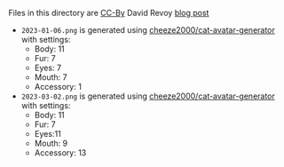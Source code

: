 <!--
SPDX-FileCopyrightText: 2023 Aminda Suomalainen <suomalainen+git@mikaela.info>

SPDX-License-Identifier: CC0-1.0
-->

Files in this directory are [CC-By](https://creativecommons.org/licenses/by/4.0/) David Revoy [blog post](https://www.davidrevoy.com/article720/bird-avatar-generator)

* `2023-01-06.png` is generated using [cheeze2000/cat-avatar-generator](https://github.com/cheeze2000/cat-avatar-generator) with settings:
  * Body: 11
  * Fur: 7
  * Eyes: 7
  * Mouth: 7
  * Accessory: 1
* `2023-03-02.png` is generated using [cheeze2000/cat-avatar-generator](https://github.com/cheeze2000/cat-avatar-generator) with settings:
  * Body: 11
  * Fur: 7
  * Eyes:11
  * Mouth: 9
  * Accessory: 13
